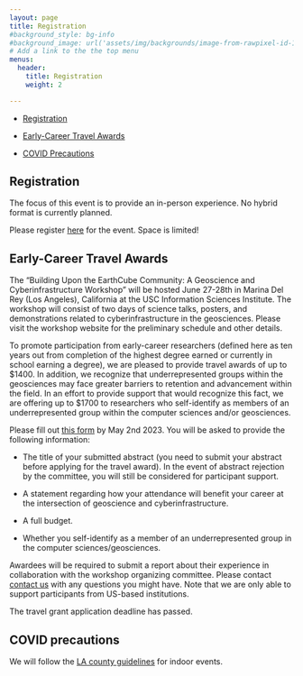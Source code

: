 ```yaml
---
layout: page
title: Registration
#background_style: bg-info
#background_image: url('assets/img/backgrounds/image-from-rawpixel-id-1199650-jpeg.jpg')
# Add a link to the the top menu
menus:
  header:
    title: Registration
    weight: 2

---
```


* [Registration](#registrationinfo)

* [Early-Career Travel Awards](#travelawards)

* [COVID Precautions](#covid)

## <a name='registrationinfo'> Registration </a>

The focus of this event is to provide an in-person experience. No hybrid format is currently planned. 

Please register [here](https://forms.gle/GuqP4Fhg3rzTnQXJ7) for the event. Space is limited! 

## <a name='travelawards'>Early-Career Travel Awards</a>

The “Building Upon the EarthCube Community: A Geoscience and Cyberinfrastructure Workshop” will be hosted June 27-28th in Marina Del Rey (Los Angeles), California at the USC Information Sciences Institute. The workshop will consist of two days of science talks, posters, and demonstrations related to cyberinfrastructure in the geosciences. Please visit the workshop website for the preliminary schedule and other details.   

To promote participation from early-career researchers (defined here as ten years out from completion of the highest degree earned or currently in school earning a degree), we are pleased to provide travel awards of up to $1400. In addition, we recognize that underrepresented groups within the geosciences may face greater barriers to retention and advancement within the field. In an effort to provide support that would recognize this fact, we are offering up to $1700 to researchers who self-identify as members of an underrepresented group within the computer sciences and/or geosciences.  

Please fill out [this form](https://forms.gle/vinQAFAX9FFavAqT7) by May 2nd 2023. You will be asked to provide the following information:  

* The title of your submitted abstract (you need to submit your abstract before applying for the travel award). In the event of abstract rejection by the committee, you will still be considered for participant support.  

* A statement regarding how your attendance will benefit your career at the intersection of geoscience and cyberinfrastructure.  

* A full budget.  

* Whether you self-identify as a member of an underrepresented group in the computer sciences/geosciences.   

Awardees will be required to submit a report about their experience in collaboration with the workshop organizing committee. Please contact [contact us](https://isi-usc-edu.github.io/building-upon-the-earthcube-community/#about) with any questions you might have. Note that we are only able to support participants from US-based institutions.

The travel grant application deadline has passed. 

## <a name='covid'> COVID precautions </a>

We will follow the [LA county guidelines](http://publichealth.lacounty.gov/media/coronavirus/guidances.htm) for indoor events. 